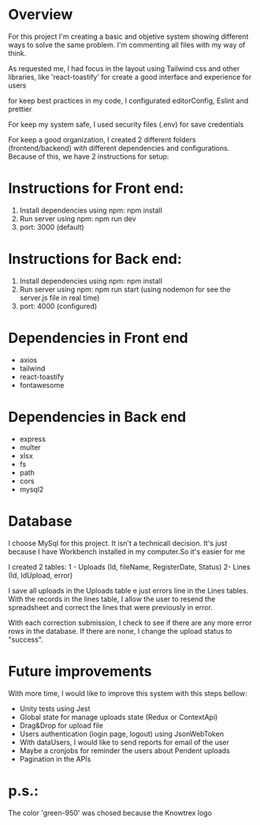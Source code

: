 # Overview
For this project I'm creating a basic and objetive system showing different ways to solve the same problem. 
I'm commenting all files with my way of think.

As requested me, I had focus in the layout using Tailwind css and other libraries, like 'react-toastify' for create a good interface and experience for users

for keep best practices in my code, I configurated editorConfig, Eslint and prettier

For keep my system safe, I used security files (.env) for save credentials

For keep a good organization, I created 2 different folders (frontend/backend) with different dependencies and configurations. 
Because of this, we have 2 instructions for setup:
# Instructions for Front end: 
<ol>
    <li>Install dependencies using npm: npm install</li>
    <li>Run server using npm: npm run dev</li>
    <li>port: 3000 (default)</li>
</ol>

# Instructions for  Back end: 
<ol>
    <li>Install dependencies using npm: npm install</li>
    <li>Run server using npm: npm run start (using nodemon for see the server.js file in real time)</li>
    <li>port: 4000 (configured)</li>
</ol>



# Dependencies in Front end
<ul>
    <li>axios</li>
    <li>tailwind</li>
    <li>react-toastify</li>
    <li>fontawesome</li>
</ul>

# Dependencies in Back end
<ul>
    <li>express</li>
    <li>multer</li>
    <li>xlsx</li>
    <li>fs</li>
    <li>path</li>
    <li>cors</li>
    <li>mysql2</li>
</ul>

# Database
I choose MySql for this project. It isn't a technicall decision. It's just because I have Workbench installed in my computer.So it's easier for me

I created 2 tables: 
1 - Uploads (Id, fileName, RegisterDate, Status)
2- Lines (Id, IdUpload, error)

I save all uploads in the Uploads table e just errors line in the Lines tables. 
With the records in the lines table, I allow the user to resend the spreadsheet and correct the lines that were previously in error.

With each correction submission, I check to see if there are any more error rows in the database. If there are none, I change the upload status to "success".


# Future improvements

With more time, I would like to improve this system with this steps bellow:
<ul>
    <li>Unity tests using Jest</li>
    <li>Global state for manage uploads state (Redux or ContextApi)</li>
    <li>Drag&Drop for upload file</li>
    <li>Users authentication (login page, logout) using JsonWebToken</li>
    <li>With dataUsers, I would like to send reports for email of the user</li>
    <li>Maybe a cronjobs for reminder the users about Pendent uploads</li>
    <li>Pagination in the APIs</li>
</ul>


# p.s.:
The color 'green-950' was chosed because the Knowtrex logo 
